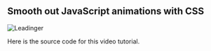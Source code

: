 ## Smooth out JavaScript animations with CSS


![Leadinger](http://leadinger.com/themes/leadinger-creative/assets/images/leadinger_logo.svg)

Here is the source code for this video tutorial.
